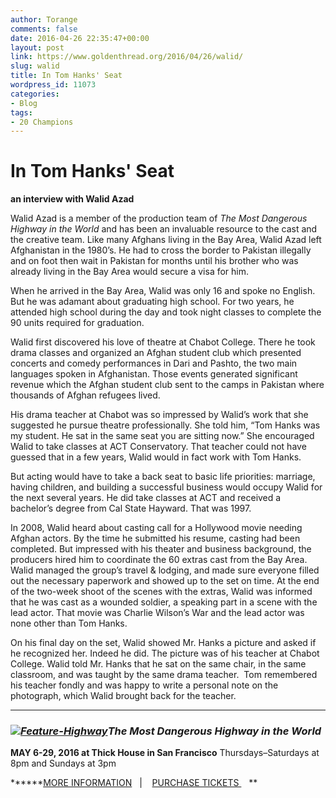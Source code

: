 ```yaml
---
author: Torange
comments: false
date: 2016-04-26 22:35:47+00:00
layout: post
link: https://www.goldenthread.org/2016/04/26/walid/
slug: walid
title: In Tom Hanks' Seat
wordpress_id: 11073
categories:
- Blog
tags:
- 20 Champions
---
```





# **In Tom Hanks' Seat**




**an interview with Walid Azad**


Walid Azad is a member of the production team of _The Most Dangerous Highway in the World_ and has been an invaluable resource to the cast and the creative team. Like many Afghans living in the Bay Area, Walid Azad left Afghanistan in the 1980’s. He had to cross the border to Pakistan illegally and on foot then wait in Pakistan for months until his brother who was already living in the Bay Area would secure a visa for him.
<!-- more -->

When he arrived in the Bay Area, Walid was only 16 and spoke no English. But he was adamant about graduating high school. For two years, he attended high school during the day and took night classes to complete the 90 units required for graduation.

Walid first discovered his love of theatre at Chabot College. There he took drama classes and organized an Afghan student club which presented concerts and comedy performances in Dari and Pashto, the two main languages spoken in Afghanistan. Those events generated significant revenue which the Afghan student club sent to the camps in Pakistan where thousands of Afghan refugees lived.

His drama teacher at Chabot was so impressed by Walid’s work that she suggested he pursue theatre professionally. She told him, “Tom Hanks was my student. He sat in the same seat you are sitting now.” She encouraged Walid to take classes at ACT Conservatory. That teacher could not have guessed that in a few years, Walid would in fact work with Tom Hanks.

But acting would have to take a back seat to basic life priorities: marriage, having children, and building a successful business would occupy Walid for the next several years. He did take classes at ACT and received a bachelor’s degree from Cal State Hayward. That was 1997.

In 2008, Walid heard about casting call for a Hollywood movie needing Afghan actors. By the time he submitted his resume, casting had been completed. But impressed with his theater and business background, the producers hired him to coordinate the 60 extras cast from the Bay Area. Walid managed the group’s travel & lodging, and made sure everyone filled out the necessary paperwork and showed up to the set on time. At the end of the two-week shoot of the scenes with the extras, Walid was informed that he was cast as a wounded soldier, a speaking part in a scene with the lead actor. That movie was Charlie Wilson’s War and the lead actor was none other than Tom Hanks.

On his final day on the set, Walid showed Mr. Hanks a picture and asked if he recognized her. Indeed he did. The picture was of his teacher at Chabot College. Walid told Mr. Hanks that he sat on the same chair, in the same classroom, and was taught by the same drama teacher.  Tom remembered his teacher fondly and was happy to write a personal note on the photograph, which Walid brought back for the teacher.





* * *






### 




### **_[![Feature-Highway](/img/archive/2012/03/Feature-Hightway.jpg)](https://www.goldenthread.org/2016-season/highway/)The Most Dangerous Highway in the World_**


**MAY 6-29, 2016 at Thick House in San Francisco**
Thursdays–Saturdays at 8pm and Sundays at 3pm

******[MORE INFORMATION](https://www.goldenthread.org/2016-season/highway/)   |    [PURCHASE TICKETS ](https://goldenthread.secure.force.com/ticket/#details_a0Sj0000002xMFFEA2)   **
